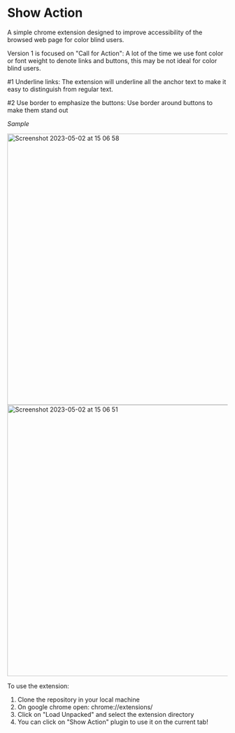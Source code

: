 # Show Action
A simple chrome extension designed to improve accessibility of the browsed web page for color blind users.

Version 1 is focused on "Call for Action": 
A lot of the time we use font color or font weight to denote links and buttons, this may be not ideal for color blind users.

#1 Underline links:
The extension will underline all the anchor text to make it easy to distinguish from regular text.

#2 Use border to emphasize the buttons:
Use border around buttons to make them stand out

*Sample*

<img width="620" alt="Screenshot 2023-05-02 at 15 06 58" src="https://user-images.githubusercontent.com/70462015/235591446-9cbef331-3b59-4ea4-a9b5-0eaf7e81dc56.png">

<img width="620" alt="Screenshot 2023-05-02 at 15 06 51" src="https://user-images.githubusercontent.com/70462015/235591915-b89effc0-3fc6-43af-8910-bede2412fbd0.png">


To use the extension:
1) Clone the repository in your local machine
2) On google chrome open: chrome://extensions/
3) Click on "Load Unpacked" and select the extension directory
4) You can click on "Show Action" plugin to use it on the current tab!

